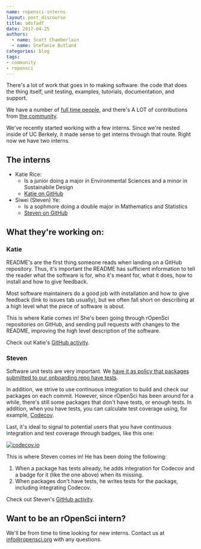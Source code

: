 ```yaml
---
name: ropensci-interns
layout: post_discourse
title: adsfadf
date: 2017-04-25
authors:
  - name: Scott Chamberlain
  - name: Stefanie Butland
categories: blog
tags:
- community
- ropensci
---
```


There's a lot of work that goes in to making software: the code that does the thing itself, unit testing, examples, tutorials, documentation, and support. 

We have a number of [full time people](https://ropensci.org/about/#staff), and there's A LOT of contributions from [the community](https://ropensci.org/community/#community).

We've recently started working with a few interns. Since we're nested inside of UC Berkely, it made sense to get interns through that route. Right now we have two interns.

## The interns

- Katie Rice: 
    - Is a junior doing a major in Environmental Sciences and a minor in Sustainabile Design
    - [Katie on GitHub](https://github.com/katieroserice)
- Siwei (Steven) Ye: 
    - Is a sophmore doing a double major in Mathematics and Statistics
    - [Steven on GitHub](https://github.com/steven2249)

## What they're working on:

### Katie

README's are the first thing someone reads when landing on a GitHub repository. Thus, it's important the README has sufficient information to tell the reader what the software is for, who it's meant for, what it does, how to install and how to give feedback. 

Most software maintainers do a good job with installation and how to give feedback (link to issues tab usually), but we often fall short on describing at a high level what the piece of software is about. 

This is where Katie comes in! She's been going through rOpenSci repositories on GitHub, and sending pull requests with changes to the README, improving the high level description of the software.

Check out Katie's [GitHub activity](https://github.com/search?p=1&q=is%3Apr+involves%3Akatieroserice+user%3Aropensci&type=Issues). 

### Steven

Software unit tests are very important. We [have it as policy that packages submitted to our onboarding repo have tests](https://github.com/ropensci/onboarding/blob/master/issue_template.md). 

In addition, we strive to use continuous integration to build and check our packages on each commit. However, since rOpenSci has been around for a while, there's still some packages that don't have tests, or enough tests. In addition, when you have tests, you can calculate test coverage using, for example, [Codecov](https://codecov.io/).

Last, it's ideal to signal to potential users that you have continuous integration and test coverage through badges, like this one:

[![codecov.io](https://codecov.io/github/ropensci/rredlist/coverage.svg?branch=master)](https://codecov.io/github/ropensci/rredlist?branch=master)

This is where Steven comes in! He has been doing the following:

1) When a package has tests already, he adds integration for Codecov and a badge for it (like the one above) when its missing. 
2) When packages don't have tests, he writes tests for the package, including integrating Codecov.

Check out Steven's [GitHub activity](https://github.com/search?p=1&q=is%3Apr+involves%3Asteven2249+user%3Aropensci&type=Issues). 

## Want to be an rOpenSci intern?

We'll be from time to time looking for new interns. Contact us at [info@ropensci.org](mailto:info@ropensci.org) with any questions. 
